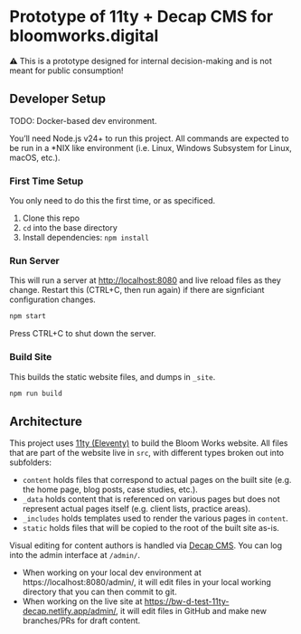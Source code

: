 # Prototype of 11ty + Decap CMS for bloomworks.digital

⚠️ This is a prototype designed for internal decision-making and is not meant for public consumption!


## Developer Setup

TODO: Docker-based dev environment.

You’ll need Node.js v24+ to run this project. All commands are expected to be run in a *NIX like environment (i.e. Linux, Windows Subsystem for Linux, macOS, etc.).


### First Time Setup

You only need to do this the first time, or as specificed.

1. Clone this repo
1. `cd` into the base directory
1. Install dependencies: `npm install`


### Run Server

This will run a server at [http://localhost:8080](http://localhost:8080) and live reload files as they change. Restart this (CTRL+C, then run again) if there are signficiant configuration changes.

```sh
npm start
```

Press CTRL+C to shut down the server.


### Build Site

This builds the static website files, and dumps in `_site`.

```sh
npm run build
```


## Architecture

This project uses [11ty (Eleventy)](https://11ty.dev/) to build the Bloom Works website. All files that are part of the website live in `src`, with different types broken out into subfolders:

- `content` holds files that correspond to actual pages on the built site (e.g. the home page, blog posts, case studies, etc.).
- `_data` holds content that is referenced on various pages but does not represent actual pages itself (e.g. client lists, practice areas).
- `_includes` holds templates used to render the various pages in `content`.
- `static` holds files that will be copied to the root of the built site as-is.

Visual editing for content authors is handled via [Decap CMS](https://decapcms.org/). You can log into the admin interface at `/admin/`.
- When working on your local dev environment at https://localhost:8080/admin/, it will edit files in your local working directory that you can then commit to git.
- When working on the live site at https://bw-d-test-11ty-decap.netlify.app/admin/, it will edit files in GitHub and make new branches/PRs for draft content.

